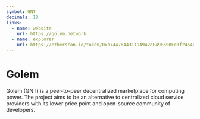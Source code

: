 ```yaml
---
symbol: GNT
decimals: 18
links:
  - name: website
    url: https://golem.network
  - name: explorer
    url: https://etherscan.io/token/0xa74476443119A942dE498590Fe1f2454d7D4aC0d
---
```


# Golem

Golem (GNT) is a peer-to-peer decentralized marketplace for computing power. The project aims to be an alternative to centralized cloud service providers with its lower price point and open-source community of developers.
